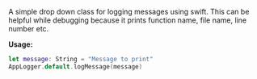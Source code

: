 A simple drop down class for logging messages using swift. This can be helpful while debugging because it prints function name, file name, line number etc.

**Usage:**
```swift
let message: String = "Message to print"
AppLogger.default.logMessage(message)
```
